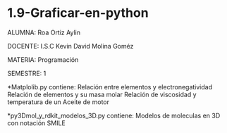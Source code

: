 # 1.9-Graficar-en-python

ALUMNA: Roa Ortiz Aylin

DOCENTE: I.S.C Kevin David Molina Goméz

MATERIA: Programación

SEMESTRE: 1


*Matplolib.py contiene:
Relación entre elementos y electronegatividad
Relación de elementos y su masa molar 
Relación de viscosidad y temperatura de un Aceite de motor

*py3Dmol_y_rdkit_modelos_3D.py contiene:
Modelos de moleculas en 3D con notación SMILE

